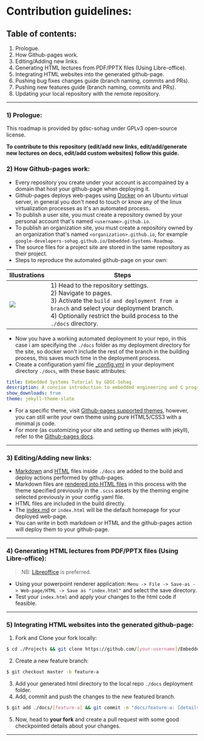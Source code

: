 # Contribution guidelines: 

## Table of contents:
1) Prologue.
2) How Github-pages work.
3) Editing/Adding new links.
4) Generating HTML lectures from PDF/PPTX files (Using Libre-office).
5) Integrating HTML websites into the generated github-page.
6) Pushing bug fixes changes guide (branch naming, commits and PRs).
7) Pushing new features guide (branch naming, commits and PRs).
8) Updating your local repository with the remote repository.
-----------------------------------

### 1) Prologue:

This roadmap is provided by gdsc-sohag under GPLv3 open-source license.

**To contribute to this repository (edit/add new links, edit/add/generate new lectures on docs, edit/add custom websites) follow this guide.**

### 2) How Github-pages work: 

- Every repository you create under your account is accompained by a domain that host your github-page when deploying it.
- Github-pages deploys web-pages using [Docker](https://www.docker.com/) on an Ubuntu virtual server, in general you don't need to touch or know any 
of the linux virtualization processes as it's an automated process.
- To publish a user site, you must create a repository owned by your personal account that's named `<username>.github.io`. 
- To publish an organization site, you must create a repository owned by an organization that's named `<organization>.github.io`, for example `google-developers-sohag.github.io/Embedded-Systems-Roadmap`.
- The source files for a project site are stored in the same repository as their project. 
- Steps to reproduce the automated github-page on your own: 
  
| Illustrations | Steps |
|----------------------|-----------|
| ![](https://user-images.githubusercontent.com/60224159/208230918-88ba1b46-da92-4ef0-ad1e-01d798d5372d.png) | 1) Head to the repository settings. <br/>2) Navigate to pages. <br> 3) Activate the `build and deployment from a branch` and select your deployment branch. <br> 4) Optionally restrict the build process to the `./docs` directory. |

- Now you have a working automated deployment to your repo, in this case i am specifying the `./docs` folder as my deployment directory for the site, so docker won't include the rest of the branch in the building process, this saves much time in the deployment process.
- Create a configuration yaml file [_config.yml](https://github.com/Google-Developers-Sohag/Embedded-Systems-Roadmap/blob/master/docs/_config.yml) in your deployment directory `./docs`, with these basic attributes: 
```yml
title: Embedded Systems Tutorial by GDSC-Sohag
description: A concise introduction to embedded engineering and C programming langauge
show_downloads: true
theme: jekyll-theme-slate
```
- For a specific theme, visit [Github-pages supported themes](https://pages.github.com/themes/), however, you can still write your own theme using pure HTML5/CSS3 with a minimal js code.
- For more (as customizing your site and setting up themes with jekyll), refer to the [Github-pages docs](https://docs.github.com/en/pages).

-------------------

### 3) Editing/Adding new links:

- [Markdown](https://www.markdownguide.org/getting-started/) and [HTML](https://developer.mozilla.org/en-US/docs/Web/HTML) files inside `./docs` are added to the build and deploy actions performed by github-pages.
- Markdown files are [rendered into HTML files](https://github.com/Google-Developers-Sohag/Embedded-Systems-Roadmap/actions/runs/3719082740/jobs/6307710544) in this process with the theme specified previously in the `.scss` assets by the theming engine selected previously in your config yaml file.
- HTML files are included in the build directly.
- The [index.md](https://github.com/Google-Developers-Sohag/Embedded-Systems-Roadmap/blob/master/docs/index.md) or `index.html` will be the default homepage for your deployed web-page.
- You can write in both markdown or HTML and the github-pages action will deploy them to your github-page.

-------------------

### 4) Generating HTML lectures from PDF/PPTX files (Using Libre-office): 

> NB: [Libreoffice](https://www.libreoffice.org/get-help/install-howto/windows/) is preferred.

- Using your powerpoint renderer application: `Menu -> File -> Save-as -> Web-page/HTML -> Save as "index.html"` and select the save directory.
- Test your `index.html` and apply your changes to the html code if feasible.

-------------------

### 5) Integrating HTML websites into the generated github-page: 

1) Fork and Clone your fork locally: 
```bash
$ cd ./Projects && git clone https://github.com/[your-username]/Embedded-Systems-Roadmap.git
```
2) Create a new feature branch: 
```bash
$ git checkout master -b feature-a
```
3) Add your generated html directory to the local repo `./docs` deployment folder.
4) Add, commit and push the changes to the new featured branch.
```bash
$ git add ./docs/[feature-a] && git commit -m "docs/feature-a: [details-in-brief]" && git push origin feature-a
```
5) Now, head to **your fork** and create a pull request with some good checkpointed details about your changes.

-------------------

